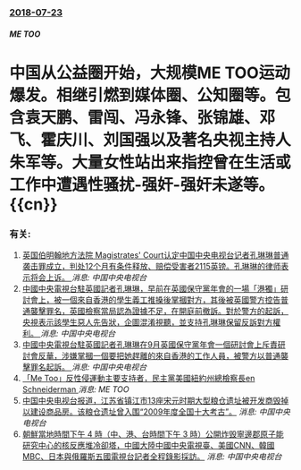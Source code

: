 ### [2018-07-23](/news/2018/07/23/index.md)

##### ME TOO
# 中国从公益圈开始，大规模ME TOO运动爆发。相继引燃到媒体圈、公知圈等。包含袁天鹏、雷闯、冯永锋、张锦雄、邓飞、霍庆川、刘国强以及著名央视主持人朱军等。大量女性站出来指控曾在生活或工作中遭遇性骚扰-强奸-强奸未遂等。{{cn}}




### 有关:

1. [英国伯明翰地方法院 Magistrates' Court认定中国中央电视台记者孔琳琳普通袭击罪成立，判处12个月有条件释放、赔偿受害者2115英镑。孔琳琳的律师表示将会上诉。 ](/zh/news/2019/11/30/英国伯明翰地方法院-Magistrates-Court认定中国中央电视台记者孔琳琳普通袭击罪成立-判处12个月有条件释.md) _消息: 中国中央电视台_
2. [中國中央電視台駐英國記者孔琳琳，早前在英國保守黨年會的一場「港獨」研討會上，被一個來自香港的學生義工推搡後掌摑對方，其後被英國警方控告普通襲擊罪名，英國檢察當局認為證據不足，在開庭前撤訴。對於警方的起訴，央視表示該學生惡人先告狀，企圖混淆視聽，並支持孔琳琳保留反訴對方權利。 ](/zh/news/2018/11/20/中國中央電視台駐英國記者孔琳琳-早前在英國保守黨年會的一場-港獨-研討會上-被一個來自香港的學生義工推搡後掌摑對方-其後.md) _消息: 中国中央电视台_
3. [中國中央電視台駐英國記者孔琳琳在9月英國保守黨年會一個研討會上斥責研討會反華，涉嫌掌摑一個要把她趕離的來自香港的工作人員，被警方以普通襲擊罪名起訴。 ](/zh/news/2018/10/25/中國中央電視台駐英國記者孔琳琳在9月英國保守黨年會一個研討會上斥責研討會反華-涉嫌掌摑一個要把她趕離的來自香港的工作人員.md) _消息: 中国中央电视台_
4. [ 「Me Too」反性侵運動主要支持者，民主黨美國紐約州總檢察長en Schneiderman ](/zh/news/2018/05/7/Me-Too-反性侵運動主要支持者-民主黨美國紐約州總檢察長en-Schneiderman.md) _消息: ME TOO_
5. [ 中国中央电视台报道，江苏省镇江市13座宋元时期大型粮仓遗址被开发商毁掉以建设商品房。该粮仓遗址曾入围“2009年度全国十大考古”。](/zh/news/2010/07/9/中国中央电视台报道-江苏省镇江市13座宋元时期大型粮仓遗址被开发商毁掉以建设商品房-该粮仓遗址曾入围-2009年度全国.md) _消息: 中国中央电视台_
6. [朝鮮當地時間下午 4 時（中、港、台時間下午 3 時）公開炸毁寧邊郡原子能研究中心的核反應堆冷卻塔，中國大陸中國中央電視臺、美國CNN、韓國MBC、日本與俄羅斯五國電視台記者全程錄影採訪。](/zh/news/2008/06/27/朝鮮當地時間下午-4-時-中-港-台時間下午-3-時-公開炸毁寧邊郡原子能研究中心的核反應堆冷卻塔-中國大陸中國中央電視.md) _消息: 中国中央电视台_
